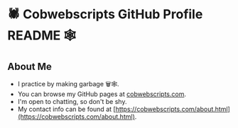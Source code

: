 <!--
**cobwebscripts/cobwebscripts** is a ✨ _special_ ✨ repository because its `README.md` (this file) appears on your GitHub profile.

Here are some ideas to get you started:

- 🔭 I’m currently working on ...
- 🌱 I’m currently learning ...
- 👯 I’m looking to collaborate on ...
- 🤔 I’m looking for help with ...
- 💬 Ask me about ...
- 📫 How to reach me: ...
- 😄 Pronouns: ...
- ⚡ Fun fact: ...
-->

# 🕷 Cobwebscripts GitHub Profile README 🕸

## About Me
* I practice by making garbage 🗑🕸.
* You can browse my GitHub pages at [cobwebscripts.com](cobwebscripts.com).
* I'm open to chatting, so don't be shy.
* My contact info can be found at [https://cobwebscripts.com/about.html](https://cobwebscripts.com/about.html).
